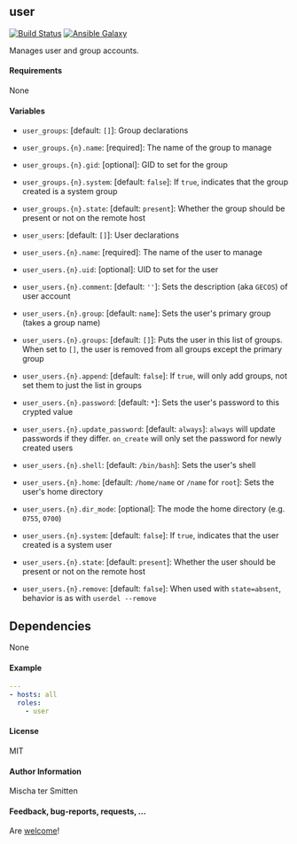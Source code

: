 ## user

[![Build Status](https://travis-ci.org/Oefenweb/ansible-user.svg?branch=master)](https://travis-ci.org/Oefenweb/ansible-user) [![Ansible Galaxy](http://img.shields.io/badge/ansible--galaxy-user-blue.svg)](https://galaxy.ansible.com/list#/roles/4391)

Manages user and group accounts.

#### Requirements

None

#### Variables

* `user_groups`: [default: `[]`]: Group declarations
* `user_groups.{n}.name`: [required]: The name of the group to manage
* `user_groups.{n}.gid`: [optional]: GID to set for the group
* `user_groups.{n}.system`: [default: `false`]: If `true`, indicates that the group created is a system group
* `user_groups.{n}.state`: [default: `present`]: Whether the group should be present or not on the remote host

* `user_users`: [default: `[]`]: User declarations
* `user_users.{n}.name`: [required]: The name of the user to manage
* `user_users.{n}.uid`: [optional]: UID to set for the user
* `user_users.{n}.comment`: [default: `''`]: Sets the description (aka `GECOS`) of user account
* `user_users.{n}.group`: [default: `name`]: Sets the user's primary group (takes a group name)
* `user_users.{n}.groups`: [default: `[]`]: Puts the user in this list of groups. When set to `[]`, the user is removed from all groups except the primary group
* `user_users.{n}.append`: [default: `false`]: If `true`, will only add groups, not set them to just the list in groups
* `user_users.{n}.password`: [default: `*`]: Sets the user's password to this crypted value
* `user_users.{n}.update_password`: [default: `always`]: `always` will update passwords if they differ. `on_create` will only set the password for newly created users
* `user_users.{n}.shell`: [default: `/bin/bash`]: Sets the user's shell
* `user_users.{n}.home`: [default: `/home/name` or `/name` for `root`]: Sets the user's home directory
* `user_users.{n}.dir_mode`: [optional]: The mode the home directory (e.g. `0755`, `0700`) 
* `user_users.{n}.system`: [default: `false`]: If `true`, indicates that the user created is a system user
* `user_users.{n}.state`: [default: `present`]: Whether the user should be present or not on the remote host
* `user_users.{n}.remove`: [default: `false`]: When used with `state=absent`, behavior is as with `userdel --remove`

## Dependencies

None

#### Example

```yaml
---
- hosts: all
  roles:
    - user
```

#### License

MIT

#### Author Information

Mischa ter Smitten

#### Feedback, bug-reports, requests, ...

Are [welcome](https://github.com/Oefenweb/ansible-user/issues)!
